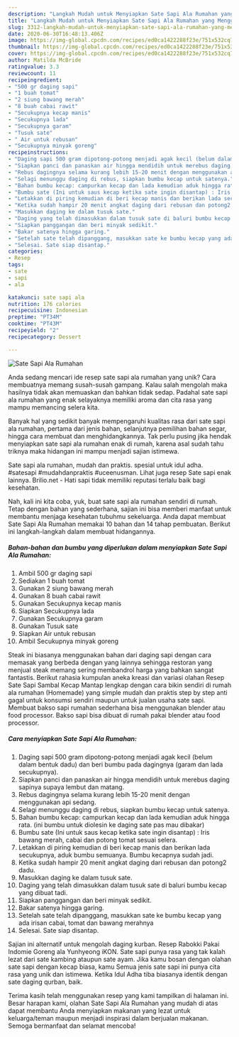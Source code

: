 ```yaml
---
description: "Langkah Mudah untuk Menyiapkan Sate Sapi Ala Rumahan yang Menggugah Selera"
title: "Langkah Mudah untuk Menyiapkan Sate Sapi Ala Rumahan yang Menggugah Selera"
slug: 3312-langkah-mudah-untuk-menyiapkan-sate-sapi-ala-rumahan-yang-menggugah-selera
date: 2020-06-30T16:48:13.406Z
image: https://img-global.cpcdn.com/recipes/ed0ca1422288f23e/751x532cq70/sate-sapi-ala-rumahan-foto-resep-utama.jpg
thumbnail: https://img-global.cpcdn.com/recipes/ed0ca1422288f23e/751x532cq70/sate-sapi-ala-rumahan-foto-resep-utama.jpg
cover: https://img-global.cpcdn.com/recipes/ed0ca1422288f23e/751x532cq70/sate-sapi-ala-rumahan-foto-resep-utama.jpg
author: Matilda McBride
ratingvalue: 3.3
reviewcount: 11
recipeingredient:
- "500 gr daging sapi"
- "1 buah tomat"
- "2 siung bawang merah"
- "8 buah cabai rawit"
- "Secukupnya kecap manis"
- "Secukupnya lada"
- "Secukupnya garam"
- "Tusuk sate"
- " Air untuk rebusan"
- "Secukupnya minyak goreng"
recipeinstructions:
- "Daging sapi 500 gram dipotong-potong menjadi agak kecil (belum dalam bentuk dadu) dan beri bumbu pada dagingnya (garam dan lada secukupnya)."
- "Siapkan panci dan panaskan air hingga mendidih untuk merebus daging sapinya supaya lembut dan matang."
- "Rebus dagingnya selama kurang lebih 15-20 menit dengan menggunakan api sedang."
- "Selagi menunggu daging di rebus, siapkan bumbu kecap untuk satenya."
- "Bahan bumbu kecap: campurkan kecap dan lada kemudian aduk hingga rata. (ini bumbu untuk diolesin ke daging sate pas mau dibakar)"
- "Bumbu sate (Ini untuk saus kecap ketika sate ingin disantap) : Iris bawang merah, cabai dan potong tomat sesuai selera."
- "Letakkan di piring kemudian di beri kecap manis dan berikan lada secukupnya, aduk bumbu semuanya. Bumbu kecapnya sudah jadi."
- "Ketika sudah hampir 20 menit angkat daging dari rebusan dan potong2 dadu."
- "Masukkan daging ke dalam tusuk sate."
- "Daging yang telah dimasukkan dalam tusuk sate di baluri bumbu kecap yang dibuat tadi."
- "Siapkan panggangan dan beri minyak sedikit."
- "Bakar satenya hingga garing."
- "Setelah sate telah dipanggang, masukkan sate ke bumbu kecap yang ada irisan cabai, tomat dan bawang merahnya"
- "Selesai. Sate siap disantap."
categories:
- Resep
tags:
- sate
- sapi
- ala

katakunci: sate sapi ala 
nutrition: 176 calories
recipecuisine: Indonesian
preptime: "PT34M"
cooktime: "PT43M"
recipeyield: "2"
recipecategory: Dessert

---
```



![Sate Sapi Ala Rumahan](https://img-global.cpcdn.com/recipes/ed0ca1422288f23e/751x532cq70/sate-sapi-ala-rumahan-foto-resep-utama.jpg)

Anda sedang mencari ide resep sate sapi ala rumahan yang unik? Cara membuatnya memang susah-susah gampang. Kalau salah mengolah maka hasilnya tidak akan memuaskan dan bahkan tidak sedap. Padahal sate sapi ala rumahan yang enak selayaknya memiliki aroma dan cita rasa yang mampu memancing selera kita.

Banyak hal yang sedikit banyak mempengaruhi kualitas rasa dari sate sapi ala rumahan, pertama dari jenis bahan, selanjutnya pemilihan bahan segar, hingga cara membuat dan menghidangkannya. Tak perlu pusing jika hendak menyiapkan sate sapi ala rumahan enak di rumah, karena asal sudah tahu triknya maka hidangan ini mampu menjadi sajian istimewa.

Sate sapi ala rumahan, mudah dan praktis. spesial untuk idul adha. #satesapi #mudahdanpraktis #uceenusman. Lihat juga resep Sate sapi enak lainnya. Brilio.net - Hati sapi tidak memiliki reputasi terlalu baik bagi kesehatan.


Nah, kali ini kita coba, yuk, buat sate sapi ala rumahan sendiri di rumah. Tetap dengan bahan yang sederhana, sajian ini bisa memberi manfaat untuk membantu menjaga kesehatan tubuhmu sekeluarga. Anda dapat membuat Sate Sapi Ala Rumahan memakai 10 bahan dan 14 tahap pembuatan. Berikut ini langkah-langkah dalam membuat hidangannya.

<!--inarticleads1-->

##### Bahan-bahan dan bumbu yang diperlukan dalam menyiapkan Sate Sapi Ala Rumahan:

1. Ambil 500 gr daging sapi
1. Sediakan 1 buah tomat
1. Gunakan 2 siung bawang merah
1. Gunakan 8 buah cabai rawit
1. Gunakan Secukupnya kecap manis
1. Siapkan Secukupnya lada
1. Gunakan Secukupnya garam
1. Gunakan Tusuk sate
1. Siapkan  Air untuk rebusan
1. Ambil Secukupnya minyak goreng


Steak ini biasanya menggunakan bahan dari daging sapi dengan cara memasak yang berbeda dengan yang lainnya sehingga restoran yang menjual steak memang sering membandrol harga yang bahkan sangat fantastis. Berikut rahasia kumpulan aneka kreasi dan variasi olahan Resep Sate Sapi Sambal Kecap Mantap lengkap dengan cara bikin sendiri di rumah ala rumahan (Homemade) yang simple mudah dan praktis step by step anti gagal untuk konsumsi sendiri maupun untuk jualan usaha sate sapi. Membuat bakso sapi rumahan sederhana bisa menggunakan blender atau food processor. Bakso sapi bisa dibuat di rumah pakai blender atau food processor. 

<!--inarticleads2-->

##### Cara menyiapkan Sate Sapi Ala Rumahan:

1. Daging sapi 500 gram dipotong-potong menjadi agak kecil (belum dalam bentuk dadu) dan beri bumbu pada dagingnya (garam dan lada secukupnya).
1. Siapkan panci dan panaskan air hingga mendidih untuk merebus daging sapinya supaya lembut dan matang.
1. Rebus dagingnya selama kurang lebih 15-20 menit dengan menggunakan api sedang.
1. Selagi menunggu daging di rebus, siapkan bumbu kecap untuk satenya.
1. Bahan bumbu kecap: campurkan kecap dan lada kemudian aduk hingga rata. (ini bumbu untuk diolesin ke daging sate pas mau dibakar)
1. Bumbu sate (Ini untuk saus kecap ketika sate ingin disantap) : Iris bawang merah, cabai dan potong tomat sesuai selera.
1. Letakkan di piring kemudian di beri kecap manis dan berikan lada secukupnya, aduk bumbu semuanya. Bumbu kecapnya sudah jadi.
1. Ketika sudah hampir 20 menit angkat daging dari rebusan dan potong2 dadu.
1. Masukkan daging ke dalam tusuk sate.
1. Daging yang telah dimasukkan dalam tusuk sate di baluri bumbu kecap yang dibuat tadi.
1. Siapkan panggangan dan beri minyak sedikit.
1. Bakar satenya hingga garing.
1. Setelah sate telah dipanggang, masukkan sate ke bumbu kecap yang ada irisan cabai, tomat dan bawang merahnya
1. Selesai. Sate siap disantap.


Sajian ini alternatif untuk mengolah daging kurban. Resep Rabokki Pakai Indomie Goreng ala Yunhyeong iKON. Sate sapi punya rasa yang tak kalah lezat dari sate kambing ataupun sate ayam. Jika kamu bosan dengan olahan sate sapi dengan kecap biasa, kamu Semua jenis sate sapi ini punya cita rasa yang unik dan istimewa. Ketika Idul Adha tiba biasanya identik dengan sate daging qurban, baik. 

Terima kasih telah menggunakan resep yang kami tampilkan di halaman ini. Besar harapan kami, olahan Sate Sapi Ala Rumahan yang mudah di atas dapat membantu Anda menyiapkan makanan yang lezat untuk keluarga/teman maupun menjadi inspirasi dalam berjualan makanan. Semoga bermanfaat dan selamat mencoba!
